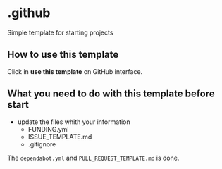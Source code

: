 # .github

Simple template for starting projects

## How to use this template

Click in **use this template** on GitHub interface.

## What you need to do with this template before start

- update the files whith your information
  - FUNDING.yml
  - ISSUE_TEMPLATE.md
  - .gitignore

The `dependabot.yml` and `PULL_REQUEST_TEMPLATE.md` is done.
